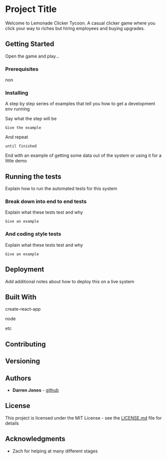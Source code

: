 # Project Title

Welcome to Lemonade Clicker Tycoon. A casual clicker game where you click your way to riches but hiring employees and buying upgrades.

## Getting Started

Open the game and play...

### Prerequisites

non

### Installing

A step by step series of examples that tell you how to get a development env running

Say what the step will be

```
Give the example
```

And repeat

```
until finished
```

End with an example of getting some data out of the system or using it for a little demo

## Running the tests

Explain how to run the automated tests for this system

### Break down into end to end tests

Explain what these tests test and why

```
Give an example
```

### And coding style tests

Explain what these tests test and why

```
Give an example
```

## Deployment

Add additional notes about how to deploy this on a live system

## Built With

create-react-app

node

etc 

## Contributing

## Versioning

## Authors

* **Darren Jones** - [github](https://github.com/darrenrjones)

## License

This project is licensed under the MIT License - see the [LICENSE.md](LICENSE.md) file for details

## Acknowledgments

* Zach for helping at many different stages


